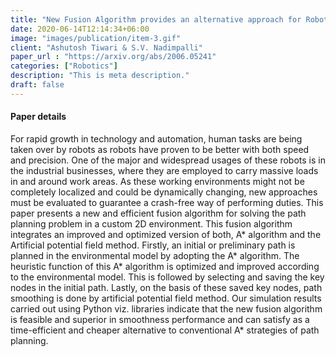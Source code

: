 ```yaml
---
title: "New Fusion Algorithm provides an alternative approach for Robotic path planning"
date: 2020-06-14T12:14:34+06:00
image: "images/publication/item-3.gif"
client: "Ashutosh Tiwari & S.V. Nadimpalli"
paper_url : "https://arxiv.org/abs/2006.05241"
categories: ["Robotics"]
description: "This is meta description."
draft: false
---
```


#### Paper details
For rapid growth in technology and automation, human tasks are being taken over by robots as robots have proven to be better with both speed and precision. One of the major and widespread usages of these robots is in the industrial businesses, where they are employed to carry massive loads in and around work areas. As these working environments might not be completely localized and could be dynamically changing, new approaches must be evaluated to guarantee a crash-free way of performing duties. This paper presents a new and efficient fusion algorithm for solving the path planning problem in a custom 2D environment. This fusion algorithm integrates an improved and optimized version of both, A\* algorithm and the Artificial potential field method. Firstly, an initial or preliminary path is planned in the environmental model by adopting the A\* algorithm. The heuristic function of this A\* algorithm is optimized and improved according to the environmental model. This is followed by selecting and saving the key nodes in the initial path. Lastly, on the basis of these saved key nodes, path smoothing is done by artificial potential field method. Our simulation results carried out using Python viz. libraries indicate that the new fusion algorithm is feasible and superior in smoothness performance and can satisfy as a time-efficient and cheaper alternative to conventional A* strategies of path planning.
